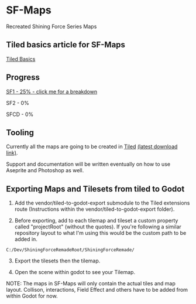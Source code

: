 # SF-Maps

Recreated Shining Force Series Maps

## Tiled basics article for SF-Maps

[Tiled Basics](https://github.com/ShiningForceRemade/SF-Maps/wiki/Tiled-Basics)

## Progress

[SF1 - 25% - click me for a breakdown](https://github.com/ShiningForceRemade/SF-Maps/tree/main/SF1)

SF2 - 0%

SFCD - 0%

## Tooling

Currently all the maps are going to be created in [Tiled](https://www.mapeditor.org/) [(latest download link)](https://github.com/mapeditor/tiled/releases).

Support and documentation will be written eventually on how to use Aseprite and Photoshop as well.

## Exporting Maps and Tilesets from tiled to Godot

1. Add the vendor/tiled-to-godot-export submodule to the Tiled extensions route (Instructions within the vendor/tiled-to-godot-export folder).

2. Before exporting, add to each tilemap and tileset a custom property called "projectRoot" (without the quotes).
   If you're following a similar repository layout to what I'm using this would be the custom path to be added in.
```shell
C:/Dev/ShiningForceRemadeRoot/ShiningForceRemade/
```

3. Export the tilesets then the tilemap.

4. Open the scene within godot to see your Tilemap.

NOTE: The maps in SF-Maps will only contain the actual tiles and map layout. Collison, interactions, Field Effect and others have to be added from within Godot for now.

